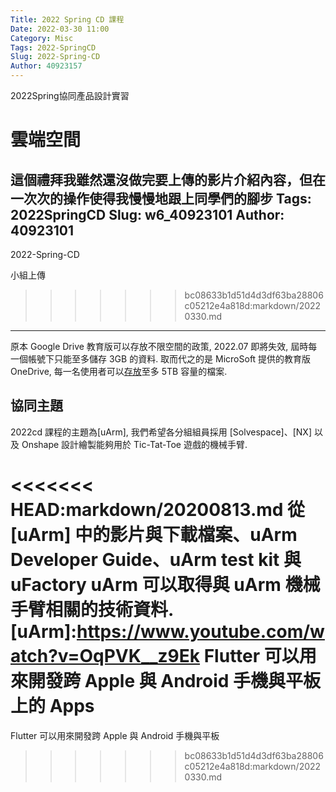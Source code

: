 ```yaml
---
Title: 2022 Spring CD 課程
Date: 2022-03-30 11:00
Category: Misc
Tags: 2022-SpringCD
Slug: 2022-Spring-CD
Author: 40923157
---
```


2022Spring協同產品設計實習

<!-- PELICAN_END_SUMMARY -->

雲端空間
=======
這個禮拜我雖然還沒做完要上傳的影片介紹內容，但在一次次的操作使得我慢慢地跟上同學們的腳步
Tags: 2022SpringCD
Slug: w6_40923101
Author: 40923101
---

2022-Spring-CD

<!-- PELICAN_END_SUMMARY -->

 小組上傳
>>>>>>> bc08633b1d51d4d3df63ba28806c05212e4a818d:markdown/20220330.md
----

原本 Google Drive 教育版可以存放不限空間的政策, 2022.07 即將失效, 屆時每一個帳號下只能至多儲存 3GB 的資料. 取而代之的是 MicroSoft 提供的教育版 OneDrive, 每一名使用者可以[存放]至多 5TB 容量的檔案.

[存放]:https://nfucc.nfu.edu.tw//?p=19287

協同主題
----

2022cd 課程的主題為[uArm], 我們希望各分組組員採用 [Solvespace]、[NX] 以及 Onshape 設計繪製能夠用於 Tic-Tat-Toe 遊戲的機械手臂.

<<<<<<< HEAD:markdown/20200813.md
從 [uArm] 中的影片與下載檔案、uArm Developer Guide、uArm test kit 與 uFactory uArm 可以取得與 uArm 機械手臂相關的技術資料.
[uArm]:https://www.youtube.com/watch?v=OqPVK__z9Ek
Flutter 可以用來開發跨 Apple 與 Android 手機與平板上的 Apps
=======
Flutter 可以用來開發跨 Apple 與 Android 手機與平板
>>>>>>> bc08633b1d51d4d3df63ba28806c05212e4a818d:markdown/20220330.md

